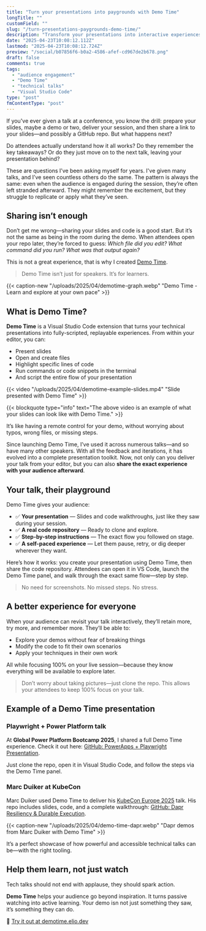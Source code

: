 ```yaml
---
title: "Turn your presentations into paygrounds with Demo Time"
longTitle: ""
customField: ""
slug: "/turn-presentations-paygrounds-demo-time/"
description: "Transform your presentations into interactive experiences with Demo Time, empowering your audience to learn and explore at their own pace."
date: "2025-04-23T10:08:12.112Z"
lastmod: "2025-04-23T10:08:12.724Z"
preview: "/social/b07856f6-b0a2-4586-afef-cd967de2b678.png"
draft: false
comments: true
tags:
  - "audience engagement"
  - "Demo Time"
  - "technical talks"
  - "Visual Studio Code"
type: "post"
fmContentType: "post"
---
```


If you've ever given a talk at a conference, you know the drill: prepare your slides, maybe a demo or two, deliver your session, and then share a link to your slides—and possibly a GitHub repo. But what happens next?

Do attendees actually understand how it all works? Do they remember the key takeaways? Or do they just move on to the next talk, leaving your presentation behind?

These are questions I’ve been asking myself for years. I've given many talks, and I’ve seen countless others do the same. The pattern is always the same: even when the audience is engaged during the session, they’re often left stranded afterward. They might remember the excitement, but they struggle to replicate or apply what they’ve seen.

## Sharing isn’t enough

Don’t get me wrong—sharing your slides and code is a good start. But it’s not the same as being in the room during the demo. When attendees open your repo later, they’re forced to guess: *Which file did you edit? What command did you run? What was that output again?*

This is not a great experience, that is why I created [Demo Time](https://demotime.elio.dev).

> Demo Time isn’t just for speakers. It’s for learners.

{{< caption-new "/uploads/2025/04/demotime-graph.webp" "Demo Time - Learn and explore at your own pace" >}}

## What is Demo Time?

**Demo Time** is a Visual Studio Code extension that turns your technical presentations into fully-scripted, replayable experiences. From within your editor, you can:

- Present slides
- Open and create files
- Highlight specific lines of code
- Run commands or code snippets in the terminal
- And script the entire flow of your presentation

{{< video "/uploads/2025/04/demotime-example-slides.mp4" "Slide presented with Demo Time" >}}

{{< blockquote type="info" text="The above video is an example of what your slides can look like with Demo Time." >}}

It’s like having a remote control for your demo, without worrying about typos, wrong files, or missing steps.

Since launching Demo Time, I’ve used it across numerous talks—and so have many other speakers. With all the feedback and iterations, it has evolved into a complete presentation toolkit. Now, not only can you deliver your talk from your editor, but you can also **share the exact experience with your audience afterward**.

## Your talk, their playground

Demo Time gives your audience:

- ✅ **Your presentation** — Slides and code walkthroughs, just like they saw during your session.
- ✅ **A real code repository** — Ready to clone and explore.
- ✅ **Step-by-step instructions** — The exact flow you followed on stage.
- ✅ **A self-paced experience** — Let them pause, retry, or dig deeper wherever they want.

Here’s how it works: you create your presentation using Demo Time, then share the code repository. Attendees can open it in VS Code, launch the Demo Time panel, and walk through the exact same flow—step by step.

> No need for screenshots. No missed steps. No stress.

## A better experience for everyone

When your audience can revisit your talk interactively, they’ll retain more, try more, and remember more. They’ll be able to:

- Explore your demos without fear of breaking things
- Modify the code to fit their own scenarios
- Apply your techniques in their own work

All while focusing 100% on your live session—because they know everything will be available to explore later.

> Don’t worry about taking pictures—just clone the repo. This allows your attendees to keep 100% focus on your talk.

## Example of a Demo Time presentation

### Playwright + Power Platform talk

At **Global Power Platform Bootcamp 2025**, I shared a full Demo Time experience. Check it out here: [GitHub: PowerApps + Playwright Presentation](https://github.com/estruyf/presentation-powerapps-playwright).

Just clone the repo, open it in Visual Studio Code, and follow the steps via the Demo Time panel.

### Marc Duiker at KubeCon

Marc Duiker used Demo Time to deliver his [KubeCon Europe 2025](https://marcduiker.dev/articles/speaking-at-kubecon-europe-2025/) talk. His repo includes slides, code, and a complete walkthrough: [GitHub: Dapr Resiliency & Durable Execution](https://github.com/diagrid-labs/dapr-resiliency-and-durable-execution).

{{< caption-new "/uploads/2025/04/demo-time-dapr.webp" "Dapr demos from Marc Duiker with Demo Time" >}}

It’s a perfect showcase of how powerful and accessible technical talks can be—with the right tooling.

## Help them learn, not just watch

Tech talks should not end with applause, they should spark action.

**Demo Time** helps your audience go beyond inspiration. It turns passive watching into active learning. Your demo isn not just something they saw, it’s something they can do.

🔗 [Try it out at demotime.elio.dev](https://demotime.elio.dev)

